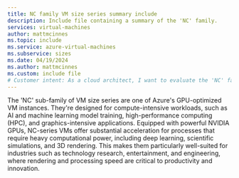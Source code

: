```yaml
---
title: NC family VM size series summary include
description: Include file containing a summary of the 'NC' family.
services: virtual-machines
author: mattmcinnes
ms.topic: include
ms.service: azure-virtual-machines
ms.subservice: sizes
ms.date: 04/19/2024
ms.author: mattmcinnes
ms.custom: include file
# Customer intent: As a cloud architect, I want to evaluate the 'NC' family of GPU-optimized virtual machine sizes, so that I can choose the best option for my compute-intensive workloads like AI training and high-performance computing.
---
```

The 'NC' sub-family of VM size series are one of Azure's GPU-optimized VM instances. They're designed for compute-intensive workloads, such as AI and machine learning model training, high-performance computing (HPC), and graphics-intensive applications. Equipped with powerful NVIDIA GPUs, NC-series VMs offer substantial acceleration for processes that require heavy computational power, including deep learning, scientific simulations, and 3D rendering. This makes them particularly well-suited for industries such as technology research, entertainment, and engineering, where rendering and processing speed are critical to productivity and innovation.